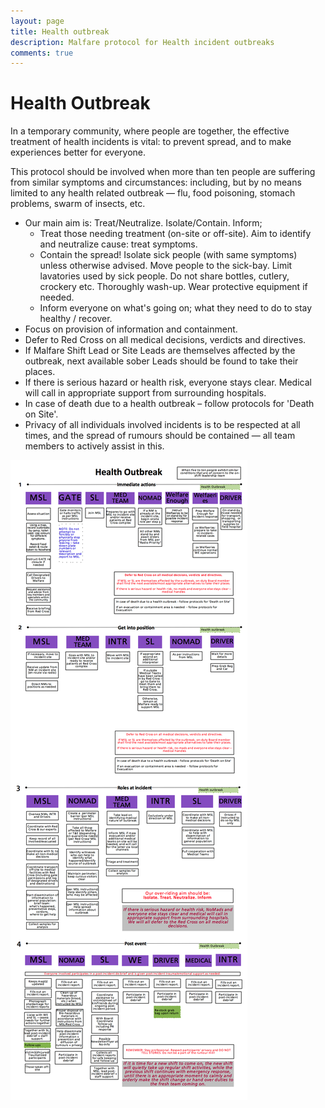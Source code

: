 ```yaml
---
layout: page
title: Health outbreak
description: Malfare protocol for Health incident outbreaks
comments: true
---
```

# Health Outbreak

In a temporary community, where people are together, the effective treatment of health incidents is vital: to prevent spread, and to make experiences better for everyone.

This protocol should be involved when more than ten people are suffering from similar symptoms and circumstances: including, but by no means limited to any health related outbreak &mdash; flu, food poisoning, stomach problems, swarm of insects, etc.

- Our main aim is: Treat/Neutralize. Isolate/Contain. Inform;
  - Treat those needing treatment (on-site or off-site). Aim to identify and neutralize cause: treat symptoms.
  - Contain the spread! Isolate sick people (with same symptoms) unless otherwise advised.  Move people to the sick-bay. Limit lavatories used by sick people. Do not share bottles, cutlery, crockery etc. Thoroughly wash-up. Wear protective equipment if needed.
  - Inform everyone on what's going on; what they need to do to stay healthy / recover.
- Focus on provision of information and containment.
- Defer to Red Cross on all medical decisions, verdicts and
    directives.
- If Malfare Shift Lead or Site Leads are themselves affected by the
    outbreak, next available sober Leads should be found to take their
    places.
- If there is serious hazard or health risk, everyone stays clear. Medical will call in appropriate support from surrounding hospitals.
- In case of death due to a health outbreak &ndash; follow protocols for 'Death on Site'.
- Privacy of all individuals involved incidents is to be respected at all times, and the spread of rumours should be contained &mdash; all team members to actively assist in this.


![Health Outbreak](img/ho.png "Health Outbreak") 
­­­
